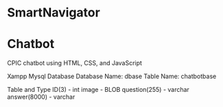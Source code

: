 # SmartNavigator
# Chatbot
CPIC chatbot using HTML, CSS, and JavaScript


Xampp Mysql Database
	Database Name: dbase
	Table Name: chatbotbase

Table and Type
	ID(3) - int
	image - BLOB
	question(255) - varchar
	answer(8000) - varchar